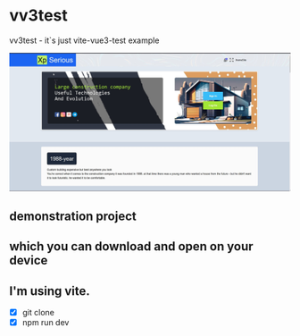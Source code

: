 # vv3test
vv3test - it`s just vite-vue3-test example 

![project xp-serious](https://github.com/Viacheslav1998/vv3test/raw/main/vv3t.jpg)
## demonstration project 
## which you can download and open on your device 
## I'm using vite.

- [x] git clone
- [x] npm run dev